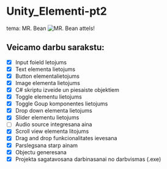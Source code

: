 # Unity_Elementi-pt2
tema: MR. Bean
![MR. Bean attels!](https://www.pngmart.com/files/22/Mr.-Bean-PNG-Image.png)

## Veicamo darbu sarakstu:
- [x] Input foield letojums
- [x] Text elementa lietojums
- [x] Button elementalietojums
- [x] Image elementa lietojums
- [x] C# skriptu izveide un piesaiste objektiem
- [x] Toggle elementu lietojums
- [x] Toggle Goup komponentes lietojums
- [x] Drop down elementa lietojums
- [x] Slider elementu lietojums
- [ ] Audio source integresana aina
- [x] Scroll view elementa litojums
- [x] Drag and drop funkcionalitates ievesana
- [x] Parslegsana starp ainam
- [x] Objectu generesana
- [x] Projekta sagatavosana darbinasanai no darbvismas (.exe)

